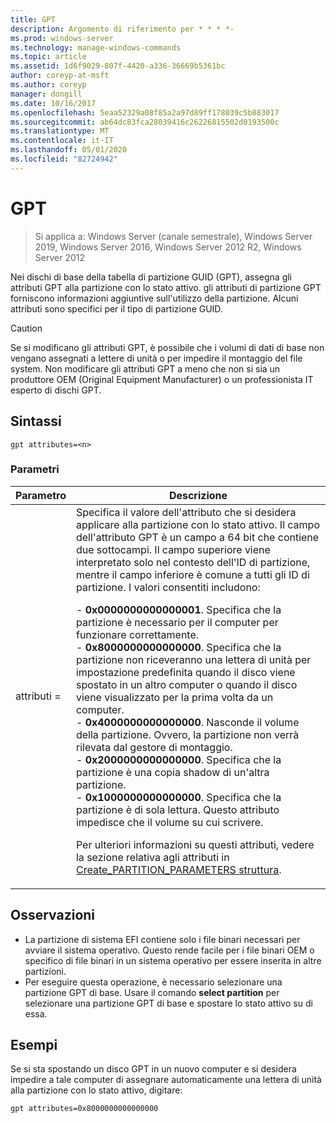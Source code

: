 ```yaml
---
title: GPT
description: Argomento di riferimento per * * * *-
ms.prod: windows-server
ms.technology: manage-windows-commands
ms.topic: article
ms.assetid: 1d6f9029-807f-4420-a336-36669b5361bc
author: coreyp-at-msft
ms.author: coreyp
manager: dongill
ms.date: 10/16/2017
ms.openlocfilehash: 5eaa52329a08f85a2a97d89ff178039c5b883017
ms.sourcegitcommit: ab64dc83fca28039416c26226815502d0193500c
ms.translationtype: MT
ms.contentlocale: it-IT
ms.lasthandoff: 05/01/2020
ms.locfileid: "82724942"
---
```

# <a name="gpt"></a>GPT

> Si applica a: Windows Server (canale semestrale), Windows Server 2019, Windows Server 2016, Windows Server 2012 R2, Windows Server 2012

Nei dischi di base della tabella di partizione GUID (GPT), assegna gli attributi GPT alla partizione con lo stato attivo.  gli attributi di partizione GPT forniscono informazioni aggiuntive sull'utilizzo della partizione. Alcuni attributi sono specifici per il tipo di partizione GUID.

> [!CAUTION]
> Se si modificano gli attributi GPT, è possibile che i volumi di dati di base non vengano assegnati a lettere di unità o per impedire il montaggio del file system. Non modificare gli attributi GPT a meno che non si sia un produttore OEM (Original Equipment Manufacturer) o un professionista IT esperto di dischi GPT.

## <a name="syntax"></a>Sintassi

```
gpt attributes=<n>
```

### <a name="parameters"></a>Parametri

|   Parametro    |                                                                                                                                                                                                                                                                                                                                                                                                                                                                                                                                                                                                                               Descrizione                                                                                                                                                                                                                                                                                                                                                                                                                                                                                                                                                                                                                                |
|----------------|--------------------------------------------------------------------------------------------------------------------------------------------------------------------------------------------------------------------------------------------------------------------------------------------------------------------------------------------------------------------------------------------------------------------------------------------------------------------------------------------------------------------------------------------------------------------------------------------------------------------------------------------------------------------------------------------------------------------------------------------------------------------------------------------------------------------------------------------------------------------------------------------------------------------------------------------------------------------------------------------------------------------------------------------------------------------------------------------------------------------------------------------------------------------------------------------------------------------------------------------------------------------------|
| attributi =<n> | Specifica il valore dell'attributo che si desidera applicare alla partizione con lo stato attivo. Il campo dell'attributo GPT è un campo a 64 bit che contiene due sottocampi. Il campo superiore viene interpretato solo nel contesto dell'ID di partizione, mentre il campo inferiore è comune a tutti gli ID di partizione. I valori consentiti includono:<p>-   **0x0000000000000001**. Specifica che la partizione è necessario per il computer per funzionare correttamente.<br />-   **0x8000000000000000**. Specifica che la partizione non riceveranno una lettera di unità per impostazione predefinita quando il disco viene spostato in un altro computer o quando il disco viene visualizzato per la prima volta da un computer.<br />-   **0x4000000000000000**. Nasconde il volume della partizione. Ovvero, la partizione non verrà rilevata dal gestore di montaggio.<br />-   **0x2000000000000000**. Specifica che la partizione è una copia shadow di un'altra partizione.<br />-   **0x1000000000000000**. Specifica che la partizione è di sola lettura. Questo attributo impedisce che il volume su cui scrivere.<p>Per ulteriori informazioni su questi attributi, vedere la sezione relativa agli attributi in [Create_PARTITION_PARAMETERS struttura](https://go.microsoft.com/fwlink/?LinkId=203812). |

## <a name="remarks"></a>Osservazioni

- La partizione di sistema EFI contiene solo i file binari necessari per avviare il sistema operativo. Questo rende facile per i file binari OEM o specifico di file binari in un sistema operativo per essere inserita in altre partizioni.
- Per eseguire questa operazione, è necessario selezionare una partizione GPT di base. Usare il comando **select partition** per selezionare una partizione GPT di base e spostare lo stato attivo su di essa.

## <a name="examples"></a>Esempi

  Se si sta spostando un disco GPT in un nuovo computer e si desidera impedire a tale computer di assegnare automaticamente una lettera di unità alla partizione con lo stato attivo, digitare:
  ```
  gpt attributes=0x8000000000000000
  ```
